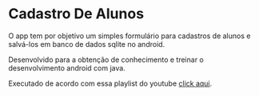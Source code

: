 # Cadastro De Alunos
O app tem por objetivo um simples formulário para cadastros de alunos e salvá-los em banco de dados sqlite no android.

Desenvolvido para a obtenção de conhecimento e treinar o desenvolvimento android com java.

Executado de acordo com essa playlist do youtube [click aqui](https://www.youtube.com/watch?v=2xGwbstHwrA&list=PLW3TB55ahKKM8gu6LzgMPz55TOqcY62dJ&index=2&ab_channel=IvanPaulinoPereira).
